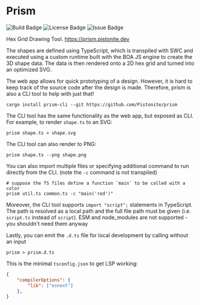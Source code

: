 # Prism

![Build Badge](https://img.shields.io/github/check-runs/Pistonite/prism/main)
![License Badge](https://img.shields.io/github/license/Pistonite/prism)
![Issue Badge](https://img.shields.io/github/issues/Pistonite/prism)

Hex Grid Drawing Tool. https://prism.pistonite.dev

The shapes are defined using TypeScript, which is transpiled with SWC
and executed using a custom runtime built with the BOA JS engine to
create the 3D shape data. The data is then rendered onto a 2D hex grid
and turned into an optimized SVG.

The web app allows for quick prototyping of a design. However, it is hard
to keep track of the source code after the design is made. Therefore,
prism is also a CLI tool to help with just that!

```
cargo install prism-cli --git https://github.com/Pistonite/prism
```

The CLI tool has the same functionality as the web app, but exposed as CLI.
For example, to render `shape.ts` to an SVG:
```
prism shape.ts > shape.svg
```

The CLI tool can also render to PNG:
```
prism shape.ts --png shape.png
```

You can also import multiple files or specifying additional command to run directly
from the CLI. (note the `-c` command is not transpiled)
```
# suppose the TS files define a function `main` to be called with a color
prism util.ts common.ts -c "main('red')"
```

Moreover, the CLI tool supports `import "script";` statements in TypeScript.
The path is resolved as a local path and the full file path
must be given (i.e. `script.ts` instead of `script`). ESM and node_modules
are not supported - you shouldn't need them anyway

Lastly, you can emit the `.d.ts` file for local development by calling
without an input
```
prism > prism.d.ts
```

This is the minimal `tsconfig.json` to get LSP working:
```json
{
    "compilerOptions": {
        "lib": ["esnext"]
    },
}
```
